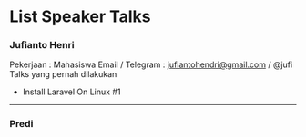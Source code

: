 # List Speaker Talks

### Jufianto Henri 
Pekerjaan : Mahasiswa
Email / Telegram : jufiantohendri@gmail.com  / @jufi 
Talks yang pernah dilakukan 
* Install Laravel On Linux #1


----
### Predi
